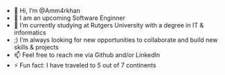 - 👋 Hi, I’m @Amm4rkhan
- 👀 I am an upcoming Software Enginner
- 🌱 I’m currently studying at Rutgers University with a degree in IT & informatics
- ;) I’m always looking for new opportunities to collaborate and build new skills & projects
- 📫 Feel free to reach me via Github and/or LinkedIn
- ⚡ Fun fact: I have traveled to 5 out of 7 continents


